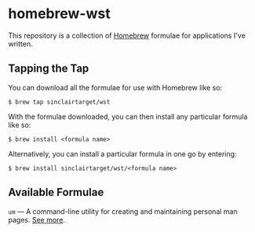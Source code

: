 # homebrew-wst
This repository is a collection of [Homebrew](http://brew.sh/) formulae for applications I've written.

## Tapping the Tap
You can download all the formulae for use with Homebrew like so:
```
$ brew tap sinclairtarget/wst
```

With the formulae downloaded, you can then install any particular formula like so:
```
$ brew install <formula name>
```

Alternatively, you can install a particular formula in one go by entering:
```
$ brew install sinclairtarget/wst/<formula name>
```

## Available Formulae
`um` — A command-line utility for creating and maintaining personal man pages. [See more](https://github.com/sinclairtarget/um).
